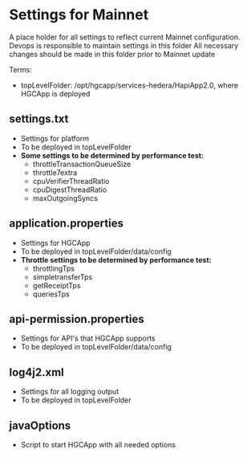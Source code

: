 # Settings for Mainnet  
A place holder for all settings to reflect current Mainnet configuration.
Devops is responsible to maintain settings in this folder
All necessary changes should be made in this folder prior to Mainnet update

Terms:
* topLevelFolder: /opt/hgcapp/services-hedera/HapiApp2.0, where HGCApp is deployed

## settings.txt
* Settings for platform
* To be deployed in topLevelFolder
* **Some settings to be determined by performance test:**
    * throttleTransactionQueueSize
    * throttle7extra
    * cpuVerifierThreadRatio
    * cpuDigestThreadRatio
    * maxOutgoingSyncs

## application.properties
* Settings for HGCApp
* To be deployed in topLevelFolder/data/config
* **Throttle settings to be determined by performance test:**
    * throttlingTps
    * simpletransferTps
    * getReceiptTps
    * queriesTps

## api-permission.properties
* Settings for API's that HGCApp supports
* To be deployed in topLevelFolder/data/config

## log4j2.xml
* Settings for all logging output
* To be deployed in topLevelFolder

## javaOptions
* Script to start HGCApp with all needed options
